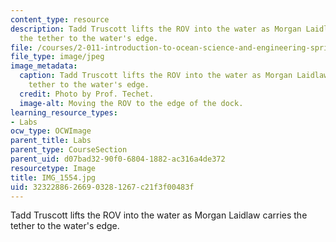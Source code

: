 ```yaml
---
content_type: resource
description: Tadd Truscott lifts the ROV into the water as Morgan Laidlaw carries
  the tether to the water's edge.
file: /courses/2-011-introduction-to-ocean-science-and-engineering-spring-2006/32322886266903281267c21f3f00483f_IMG_1554.jpg
file_type: image/jpeg
image_metadata:
  caption: Tadd Truscott lifts the ROV into the water as Morgan Laidlaw carries the
    tether to the water's edge.
  credit: Photo by Prof. Techet.
  image-alt: Moving the ROV to the edge of the dock.
learning_resource_types:
- Labs
ocw_type: OCWImage
parent_title: Labs
parent_type: CourseSection
parent_uid: d07bad32-90f0-6804-1882-ac316a4de372
resourcetype: Image
title: IMG_1554.jpg
uid: 32322886-2669-0328-1267-c21f3f00483f
---
```

Tadd Truscott lifts the ROV into the water as Morgan Laidlaw carries the tether to the water's edge.

